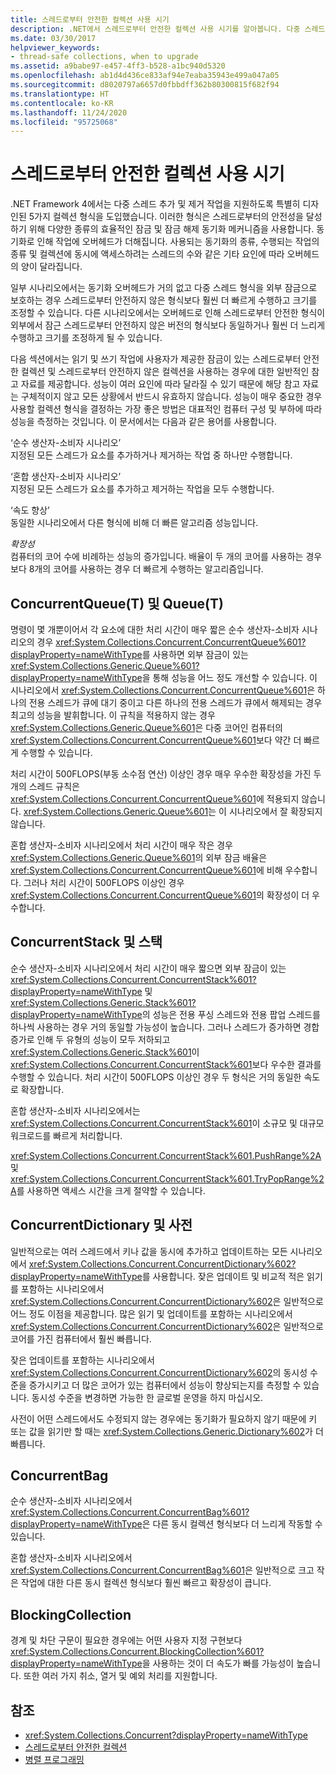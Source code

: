 ```yaml
---
title: 스레드로부터 안전한 컬렉션 사용 시기
description: .NET에서 스레드로부터 안전한 컬렉션 사용 시기를 알아봅니다. 다중 스레드 추가 및 제거 작업을 지원하도록 특별히 설계된 5개의 컬렉션 형식이 있습니다.
ms.date: 03/30/2017
helpviewer_keywords:
- thread-safe collections, when to upgrade
ms.assetid: a9babe97-e457-4ff3-b528-a1bc940d5320
ms.openlocfilehash: ab1d4d436ce833af94e7eaba35943e499a047a05
ms.sourcegitcommit: d8020797a6657d0fbbdff362b80300815f682f94
ms.translationtype: HT
ms.contentlocale: ko-KR
ms.lasthandoff: 11/24/2020
ms.locfileid: "95725068"
---
```

# <a name="when-to-use-a-thread-safe-collection"></a>스레드로부터 안전한 컬렉션 사용 시기

.NET Framework 4에서는 다중 스레드 추가 및 제거 작업을 지원하도록 특별히 디자인된 5가지 컬렉션 형식을 도입했습니다. 이러한 형식은 스레드로부터의 안전성을 달성하기 위해 다양한 종류의 효율적인 잠금 및 잠금 해제 동기화 메커니즘을 사용합니다. 동기화로 인해 작업에 오버헤드가 더해집니다. 사용되는 동기화의 종류, 수행되는 작업의 종류 및 컬렉션에 동시에 액세스하려는 스레드의 수와 같은 기타 요인에 따라 오버헤드의 양이 달라집니다.  
  
 일부 시나리오에서는 동기화 오버헤드가 거의 없고 다중 스레드 형식을 외부 잠금으로 보호하는 경우 스레드로부터 안전하지 않은 형식보다 훨씬 더 빠르게 수행하고 크기를 조정할 수 있습니다. 다른 시나리오에서는 오버헤드로 인해 스레드로부터 안전한 형식이 외부에서 잠근 스레드로부터 안전하지 않은 버전의 형식보다 동일하거나 훨씬 더 느리게 수행하고 크기를 조정하게 될 수 있습니다.  
  
 다음 섹션에서는 읽기 및 쓰기 작업에 사용자가 제공한 잠금이 있는 스레드로부터 안전한 컬렉션 및 스레드로부터 안전하지 않은 컬렉션을 사용하는 경우에 대한 일반적인 참고 자료를 제공합니다. 성능이 여러 요인에 따라 달라질 수 있기 때문에 해당 참고 자료는 구체적이지 않고 모든 상황에서 반드시 유효하지 않습니다. 성능이 매우 중요한 경우 사용할 컬렉션 형식을 결정하는 가장 좋은 방법은 대표적인 컴퓨터 구성 및 부하에 따라 성능을 측정하는 것입니다. 이 문서에서는 다음과 같은 용어를 사용합니다.  
  
 ‘순수 생산자-소비자 시나리오’\
 지정된 모든 스레드가 요소를 추가하거나 제거하는 작업 중 하나만 수행합니다.  
  
 ‘혼합 생산자-소비자 시나리오’\
 지정된 모든 스레드가 요소를 추가하고 제거하는 작업을 모두 수행합니다.  
  
 ‘속도 향상’\
 동일한 시나리오에서 다른 형식에 비해 더 빠른 알고리즘 성능입니다.  
  
 *확장성*\
 컴퓨터의 코어 수에 비례하는 성능의 증가입니다. 배율이 두 개의 코어를 사용하는 경우보다 8개의 코어를 사용하는 경우 더 빠르게 수행하는 알고리즘입니다.  
  
## <a name="concurrentqueuet-vs-queuet"></a>ConcurrentQueue(T) 및 Queue(T)  

 명령이 몇 개뿐이어서 각 요소에 대한 처리 시간이 매우 짧은 순수 생산자-소비자 시나리오의 경우 <xref:System.Collections.Concurrent.ConcurrentQueue%601?displayProperty=nameWithType>를 사용하면 외부 잠금이 있는 <xref:System.Collections.Generic.Queue%601?displayProperty=nameWithType>을 통해 성능을 어느 정도 개선할 수 있습니다. 이 시나리오에서 <xref:System.Collections.Concurrent.ConcurrentQueue%601>은 하나의 전용 스레드가 큐에 대기 중이고 다른 하나의 전용 스레드가 큐에서 해제되는 경우 최고의 성능을 발휘합니다. 이 규칙을 적용하지 않는 경우 <xref:System.Collections.Generic.Queue%601>은 다중 코어인 컴퓨터의 <xref:System.Collections.Concurrent.ConcurrentQueue%601>보다 약간 더 빠르게 수행할 수 있습니다.  
  
 처리 시간이 500FLOPS(부동 소수점 연산) 이상인 경우 매우 우수한 확장성을 가진 두 개의 스레드 규칙은 <xref:System.Collections.Concurrent.ConcurrentQueue%601>에 적용되지 않습니다. <xref:System.Collections.Generic.Queue%601>는 이 시나리오에서 잘 확장되지 않습니다.  
  
 혼합 생산자-소비자 시나리오에서 처리 시간이 매우 작은 경우 <xref:System.Collections.Generic.Queue%601>의 외부 잠금 배율은 <xref:System.Collections.Concurrent.ConcurrentQueue%601>에 비해 우수합니다. 그러나 처리 시간이 500FLOPS 이상인 경우 <xref:System.Collections.Concurrent.ConcurrentQueue%601>의 확장성이 더 우수합니다.  
  
## <a name="concurrentstack-vs-stack"></a>ConcurrentStack 및 스택  

 순수 생산자-소비자 시나리오에서 처리 시간이 매우 짧으면 외부 잠금이 있는 <xref:System.Collections.Concurrent.ConcurrentStack%601?displayProperty=nameWithType> 및 <xref:System.Collections.Generic.Stack%601?displayProperty=nameWithType>의 성능은 전용 푸싱 스레드와 전용 팝업 스레드를 하나씩 사용하는 경우 거의 동일할 가능성이 높습니다. 그러나 스레드가 증가하면 경합 증가로 인해 두 유형의 성능이 모두 저하되고 <xref:System.Collections.Generic.Stack%601>이 <xref:System.Collections.Concurrent.ConcurrentStack%601>보다 우수한 결과를 수행할 수 있습니다. 처리 시간이 500FLOPS 이상인 경우 두 형식은 거의 동일한 속도로 확장합니다.  
  
 혼합 생산자-소비자 시나리오에서는 <xref:System.Collections.Concurrent.ConcurrentStack%601>이 소규모 및 대규모 워크로드를 빠르게 처리합니다.  
  
 <xref:System.Collections.Concurrent.ConcurrentStack%601.PushRange%2A> 및 <xref:System.Collections.Concurrent.ConcurrentStack%601.TryPopRange%2A>를 사용하면 액세스 시간을 크게 절약할 수 있습니다.  
  
## <a name="concurrentdictionary-vs-dictionary"></a>ConcurrentDictionary 및 사전  

 일반적으로는 여러 스레드에서 키나 값을 동시에 추가하고 업데이트하는 모든 시나리오에서 <xref:System.Collections.Concurrent.ConcurrentDictionary%602?displayProperty=nameWithType>를 사용합니다. 잦은 업데이트 및 비교적 적은 읽기를 포함하는 시나리오에서 <xref:System.Collections.Concurrent.ConcurrentDictionary%602>은 일반적으로 어느 정도 이점을 제공합니다. 많은 읽기 및 업데이트를 포함하는 시나리오에서 <xref:System.Collections.Concurrent.ConcurrentDictionary%602>은 일반적으로 코어를 가진 컴퓨터에서 훨씬 빠릅니다.  
  
 잦은 업데이트를 포함하는 시나리오에서 <xref:System.Collections.Concurrent.ConcurrentDictionary%602>의 동시성 수준을 증가시키고 더 많은 코어가 있는 컴퓨터에서 성능이 향상되는지를 측정할 수 있습니다. 동시성 수준을 변경하면 가능한 한 글로벌 운영을 하지 마십시오.  
  
 사전이 어떤 스레드에서도 수정되지 않는 경우에는 동기화가 필요하지 않기 때문에 키 또는 값을 읽기만 할 때는 <xref:System.Collections.Generic.Dictionary%602>가 더 빠릅니다.  
  
## <a name="concurrentbag"></a>ConcurrentBag  

 순수 생산자-소비자 시나리오에서 <xref:System.Collections.Concurrent.ConcurrentBag%601?displayProperty=nameWithType>은 다른 동시 컬렉션 형식보다 더 느리게 작동할 수 있습니다.  
  
 혼합 생산자-소비자 시나리오에서 <xref:System.Collections.Concurrent.ConcurrentBag%601>은 일반적으로 크고 작은 작업에 대한 다른 동시 컬렉션 형식보다 훨씬 빠르고 확장성이 큽니다.  
  
## <a name="blockingcollection"></a>BlockingCollection  

 경계 및 차단 구문이 필요한 경우에는 어떤 사용자 지정 구현보다 <xref:System.Collections.Concurrent.BlockingCollection%601?displayProperty=nameWithType>을 사용하는 것이 더 속도가 빠를 가능성이 높습니다. 또한 여러 가지 취소, 열거 및 예외 처리를 지원합니다.  
  
## <a name="see-also"></a>참조

- <xref:System.Collections.Concurrent?displayProperty=nameWithType>
- [스레드로부터 안전한 컬렉션](index.md)
- [병렬 프로그래밍](../../parallel-programming/index.md)
